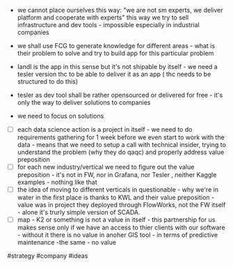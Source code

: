 * we cannot place ourselves this way:
"we are not sm experts, we deliver platform and cooperate with experts"
this way we try to sell infrastructure and dev tools - impossible especially in industrial companies

* we shall use FCG to generate knowledge for different areas - what is their problem to solve and try to build app for this particular problem

* IandI is the app in this sense but it's not shipable by itself - we need a tesler version thc to be able to deliver it as an app ( thc needs to be structured to do this)
* tesler as dev tool shall be rather opensourced or delivered for free - it's only the way to deliver solutions to companies 
* we need to focus on solutions

- [ ] each data science action is a project in itself - we need to do requirements gathering for 1 week before we even start to work with the data - means that we need to setup a call with technical insider, trying to understand the problem (why they do qaqc) and properly address value preposition 
- [ ] for each new industry/vertical we need to figure out the value preposition - it's not in FW, nor in Grafana, nor Tesler , neither Kaggle examples - nothing like that
- [ ] the idea of moving to different verticals in questionable - why we're in water in the first place is thanks to KWL and their value preposition - value was in project they deployed through FlowWorks, not the FW itself - alone it's trurly simple version of SCADA. 
- [ ] map - K2 or something is not a value in itself - this partnership for us makes sense only if we have an access to thier clients with our software - without it there is no value in anoher GIS tool - in terms of predictive maintenance -the same - no value

#strategy #company #ideas
